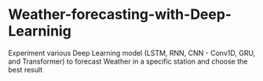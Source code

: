 # Weather-forecasting-with-Deep-Learninig
Experiment various Deep Learning model (LSTM, RNN, CNN - Conv1D, GRU, and Transformer) to forecast Weather in a specific station and choose the best result 
